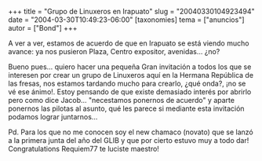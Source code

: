 +++
title = "Grupo de Linuxeros en Irapuato"
slug = "20040330104923494"
date = "2004-03-30T10:49:23-06:00"
[taxonomies]
tema = ["anuncios"]
autor = ["Bond"]
+++

A ver a ver, estamos de acuerdo de que en Irapuato se está viendo mucho
avance: ya nos pusieron Plaza, Centro expositor, avenidas… ¿no?

<!-- more -->
Bueno pues… quiero hacer una pequeña Gran invitación a todos los que se
interesen por crear un grupo de Linuxeros aquí en la Hermana República
de las fresas, nos estamos tardando mucho para crearlo, ¿qué onda?, ¡no
se vé ese ánimo!. Estoy pensando de que existe demasiado interés por
abrirlo pero como dice Jacob… &quot;necestamos ponernos de acuerdo&quot;
y aparte ponernos las pilotas al asunto, qué les parece si mediante esta
invitación podamos lograr juntarnos…

Pd. Para los que no me conocen soy el new chamaco (novato) que se lanzó
a la primera junta del año del GLIB y que por cierto estuvo muy a todo
dar! Congratulations Requiem77 te luciste maestro!
